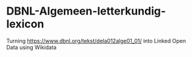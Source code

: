 # DBNL-Algemeen-letterkundig-lexicon
Turning https://www.dbnl.org/tekst/dela012alge01_01/ into Linked Open Data using Wikidata
